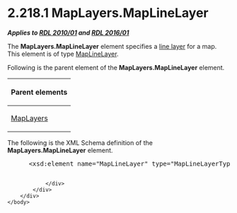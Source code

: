 <html dir="LTR" xmlns:mshelp="http://msdn.microsoft.com/mshelp" xmlns:ddue="http://ddue.schemas.microsoft.com/authoring/2003/5" xmlns:xlink="http://www.w3.org/1999/xlink" xmlns:tool="http://www.microsoft.com/tooltip">
    <head>
        <meta http-equiv="Content-Type" content="text/html; CHARSET=utf-8"></meta>
        <meta name="save" content="history"></meta>
        <title>2.218.1 MapLayers.MapLineLayer</title>
        <xml>
            <mshelp:toctitle title="2.218.1 MapLayers.MapLineLayer"></mshelp:toctitle>
            <mshelp:rltitle title="[MS-RDL]: MapLayers.MapLineLayer"></mshelp:rltitle>
            <mshelp:keyword index="A" term="05b3ae08-ef8f-45f4-bcfa-c30ba066e59c"></mshelp:keyword>
            <mshelp:attr name="DCSext.ContentType" value="open specification"></mshelp:attr>
            <mshelp:attr name="AssetID" value="05b3ae08-ef8f-45f4-bcfa-c30ba066e59c"></mshelp:attr>
            <mshelp:attr name="TopicType" value="kbRef"></mshelp:attr>
            <mshelp:attr name="DCSext.Title" value="[MS-RDL]: MapLayers.MapLineLayer" />
        </xml>
    </head>
    <body>
        <div id="header">
            <h1 class="heading">2.218.1 MapLayers.MapLineLayer</h1>
        </div>
        <div id="mainSection">
            <div id="mainBody">
                <div id="allHistory" class="saveHistory"></div>
                <div id="sectionSection0" class="section" name="collapseableSection">
                    

<p><b><i>Applies to </i></b><a href="3428e690-a348-4ec7-8a6a-8efb42d2cdee.html"><b><i>RDL 2010/01</i></b></a><b><i>
and </i></b><a href="52ce3983-2bfc-4e72-9359-42aaf5fe4509.html"><b><i>RDL 2016/01</i></b></a></p>

<p>The <b>MapLayers.MapLineLayer</b> element specifies a <a href="b2482b3f-74ab-4ca8-a9e5-c07955011743.html#gt_d18f341f-9a11-41e7-bc17-fa40808259cc">line layer</a> for a map. This
element is of type <a href="8681b1dc-d73e-4d35-b4fa-f7f459d4a304.html">MapLineLayer</a>.</p>

<p>Following is the parent element of the <b>MapLayers.MapLineLayer</b>
element.</p>

<table>
 <thead>
  <tr>
   <th>
   <p>Parent elements</p>
   </th>
  </tr>
 </thead>
 <tr>
  <td>
  <p><a href="6e3c29b0-8940-48ac-a950-d3db026f8e08.html">MapLayers</a></p>
  </td>
 </tr>
</table>

<p>The following is the XML Schema definition of the <b>MapLayers.MapLineLayer</b>
element.           </p>

<dl>
<dd>
<div><pre> &lt;xsd:element name=&quot;MapLineLayer&quot; type=&quot;MapLineLayerType&quot; /&gt;
  
</pre></div>
</dd></dl>


                </div>
            </div>
        </div>
    </body>
</html>